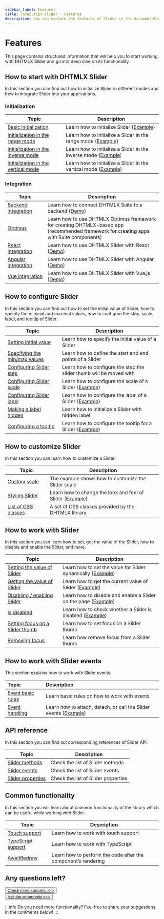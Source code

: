 ```yaml
---
sidebar_label: Features
title: JavaScript Slider - Features 
description: You can explore the features of Slider in the documentation of the DHTMLX JavaScript UI library. Browse developer guides and API reference, try out code examples and live demos, and download a free 30-day evaluation version of DHTMLX Suite 7.
---
```


# Features

This page contains structured information that will help you to start working with DHTMLX Slider and go into deep dive on its functionality.

## How to start with DHTMLX Slider

In this section you can find out how to initialize Slider in different modes and how to integrate Slider into your applications.

### Initialization

| Topic                                                                       | Description                                                                                            |
| --------------------------------------------------------------------------- | ------------------------------------------------------------------------------------------------------ |
| [Basic initialization](../initializing_slider/)                             | Learn how to initialize Slider ([Example](https://snippet.dhtmlx.com/wipdmzbp))                        |
| [Initialization in the range mode](../range_slider/)                        | Learn how to initialize a Slider in the range mode ([Example](https://snippet.dhtmlx.com/nfdr84oy))    |
| [Initialization in the inverse mode](../configuring_slider/#inverse-mode)   | Learn how to initialize a Slider in the inverse mode ([Example](https://snippet.dhtmlx.com/xm8e84s2))  |
| [Initialization in the vertical mode](../configuring_slider/#vertical-mode) | Learn how to initialize a Slider in the vertical mode ([Example](https://snippet.dhtmlx.com/rjborkca)) |

### Integration

| Topic                                                   | Description                                                                                                                                  |
| ------------------------------------------------------- | -------------------------------------------------------------------------------------------------------------------------------------------- |
| [Backend integration](integration/suite_and_backend.md) | Learn how to connect DHTMLX Suite to a backend  ([Demo](https://github.com/DHTMLX/nodejs-suite-demo))                                        |
| [Optimus](optimus_guides.md)                            | Learn how to use DHTMLX Optimus framework for creating  DHTMLX-based app <br>(recommended framework for creating apps with Suite components) |
| [React integration](integration/suite_and_react.md)     | Learn how to use DHTMLX Slider with React ([Demo](https://github.com/DHTMLX/react-widgets))                                                  |
| [Angular integration](integration/suite_and_angular.md) | Learn how to use DHTMLX Slider with Angular ([Demo](https://github.com/DHTMLX/angular-suite-demo))                                           |
| [Vue integration](integration/suite_and_vue.md)         | Learn how to use DHTMLX Slider with Vue.js ([Demo](https://github.com/DHTMLX/vue-suite-demo))                                                |

## How to configure Slider

In this section you can find out how to set the initial value of Slider, how to specify the minimal and maximal values, how to configure the step, scale, label, and tooltip of Slider.

| Topic                                                                              | Description                                                                                      |
| ---------------------------------------------------------------------------------- | ------------------------------------------------------------------------------------------------ |
| [Setting initial value](../api/slider_value_config/)                               | Learn how to specify the initial value of a Slider                                               |
| [Specifying the min/max values](../configuring_slider/#minimal-and-maximal-values) | Learn how to define the start and end points of a Slider                                         |
| [Configuring Slider step](../configuring_slider/#step)                             | Learn how to configure the step the slider thumb will be moved with                              |
| [Configuring Slider scale](../configuring_slider/#scale-settings)                  | Learn how to configure the scale of a Slider ([Example](https://snippet.dhtmlx.com/4a6l7cyy))    |
| [Configuring Slider label](../configuring_slider/#slider-label)                    | Learn how to configure the label of a Slider ([Example](https://snippet.dhtmlx.com/4o7yttam))    |
| [Making a label hidden](../api/slider_hiddenlabel_config/)                         | Learn how to initialize a Slider with hidden label                                               |
| [Configuring a tooltip](../configuring_slider/#tooltip)                            | Learn how to configure the tooltip for a Slider ([Example](https://snippet.dhtmlx.com/sxh66mnu)) |


## How to customize Slider

In this section you can learn how to customize a Slider.

| Topic                                               | Description                                                                                      |
| --------------------------------------------------- | ------------------------------------------------------------------------------------------------ |
| [Custom scale](https://snippet.dhtmlx.com/jsfxnplp) | The example shows how to customize the Slider scale                                              |
| [Styling Slider](../customization/)                 | Learn how to change the look and feel of Slider ([Example](https://snippet.dhtmlx.com/ewizud5e)) |
| [List of CSS classes](../../helpers/base_elements/) | A set of CSS classes provided by the DHTMLX library                                              |

## How to work with Slider

In this section you can learn how to set, get the value of the Slider, how to disable and enable the Slider, and more.

| Topic                                                             | Description                                                                                         |
| ----------------------------------------------------------------- | --------------------------------------------------------------------------------------------------- |
| [Setting the value of Slider](../usage/#setting-value)            | Learn how to set the value for Slider dynamically ([Example](https://snippet.dhtmlx.com/shw55sub))  |
| [Getting the value of Slider](../usage/#getting-value)            | Learn how to get the current value of Slider ([Example](https://snippet.dhtmlx.com/xlb8nbdx))       |
| [Disabling / enabling Slider](../usage/#disablingenabling-slider) | Learn how to disable and enable a Slider on the page ([Example](https://snippet.dhtmlx.com/po9hsc2l)) |
| [Is disabled](../usage/#checking-if-a-slider-is-disabled)         | Learn how to check whether a Slider is disabled ([Example](https://snippet.dhtmlx.com/fbo18fue))    |
| [Setting focus on a Slider thumb](../api/slider_focus_method/)    | Learn how to set focus on a Slider thumb                                                            |
| [Removing focus](../api/slider_blur_method/)                      | Learn how remove focus from a Slider thumb                                                          |

## How to work with Slider events

This section explains how to work with Slider events.

| Topic                                       | Description                                                                                            |
| :------------------------------------------ | :----------------------------------------------------------------------------------------------------- |
| [Event basic rules](guides/events_guide.md) | Learn basic rules on how to work with events                                                           |
| [Event handling](../handling_events/)        | Learn how to attach, detach, or call the Slider events ([Example](https://snippet.dhtmlx.com/sc7ov54z)) |

## API reference

In this section you can find out corresponding references of Slider API.

| Topic                                                  | Description                         |
| ------------------------------------------------------ | ----------------------------------- |
| [Slider methods](../../category/slider-methods/)       | Check the list of Slider methods    |
| [Slider events](../../category/slider-events/)         | Check the list of Slider events     |
| [Slider properties](../../category/slider-properties/) | Check the list of Slider properties |

## Common functionality

In this section you will learn about common functionality of the library which can be useful while working with Slider.

| Topic                                                         | Description                                                   |
| ------------------------------------------------------------- | ------------------------------------------------------------- |
| [Touch support](../../common_features/touch_support/)         | Learn how to work with touch support                          |
| [TypeScript support](../../common_features/using_typescript/) | Learn how to work with TypeScript                             |
| [AwaitRedraw](../../helpers/await_redraw/)                    | Learn how to perform the code after the component’s rendering |

## Any questions left?

<button class="support_btn"><a href="https://snippet.dhtmlx.com/all?tag=slider">Check more samples >>></a> </button>
<br>
<button class="support_btn"><a href="https://forum.dhtmlx.com/">Ask the community >>></a> </button>

:::info
Do you need more functionality? Feel free to share your suggestions in the comments below!
:::